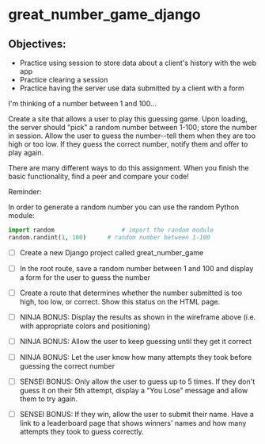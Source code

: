 # great_number_game_django

## Objectives:

- Practice using session to store data about a client's history with the web app
- Practice clearing a session
- Practice having the server use data submitted by a client with a form

I'm thinking of a number between 1 and 100...

Create a site that allows a user to play this guessing game. Upon loading, the server should "pick" a random number between 1-100; store the number in session. Allow the user to guess the number--tell them when they are too high or too low. If they guess the correct number, notify them and offer to play again.

There are many different ways to do this assignment. When you finish the basic functionality, find a peer and compare your code!

Reminder:

In order to generate a random number you can use the random Python module:

```py
import random 	                # import the random module
random.randint(1, 100) 		# random number between 1-100
```

- [ ] Create a new Django project called great_number_game

- [ ] In the root route, save a random number between 1 and 100 and display a form for the user to guess the number

- [ ] Create a route that determines whether the number submitted is too high, too low, or correct. Show this status on the HTML page.

- [ ] NINJA BONUS: Display the results as shown in the wireframe above (i.e. with appropriate colors and positioning)

- [ ] NINJA BONUS: Allow the user to keep guessing until they get it correct

- [ ] NINJA BONUS: Let the user know how many attempts they took before guessing the correct number

- [ ] SENSEI BONUS: Only allow the user to guess up to 5 times. If they don't guess it on their 5th attempt, display a "You Lose" message and allow them to try again.

- [ ] SENSEI BONUS: If they win, allow the user to submit their name. Have a link to a leaderboard page that shows winners' names and how many attempts they took to guess correctly.

